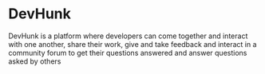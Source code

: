 # DevHunk
DevHunk is a platform where developers can come together and interact with one another, share their work, give and take feedback and interact in a community forum to get their questions answered and answer questions asked by others
